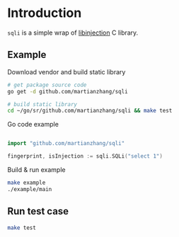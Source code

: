 # Introduction

`sqli` is a simple wrap of [libinjection](https://github.com/client9/libinjection) C library.

## Example 

Download vendor and build static library

```bash
# get package source code
go get -d github.com/martianzhang/sqli

# build static library
cd ~/go/sr/github.com/martianzhang/sqli && make test
```

Go code example

```go

import "github.com/martianzhang/sqli"

fingerprint, isInjection := sqli.SQLi("select 1")

```

Build & run example

```bash
make example
./example/main
```

## Run test case

```bash
make test
```


